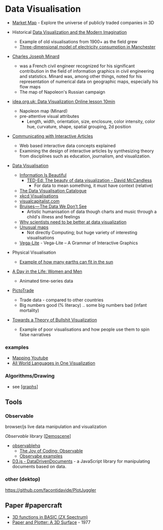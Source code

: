 Data Visualisation
==================

* [Market Map](https://marketmap.one/) - Explore the universe of publicly traded companies in 3D
* Historical [Data Visualization and the Modern Imagination](https://exhibits.stanford.edu/dataviz/)
    * Example of old visualisations from 1900+ as the field grew
    * [Three-dimensional model of electricity consumption in Manchester](https://collection.sciencemuseumgroup.org.uk/objects/co8418916/three-dimensional-model-of-electricity-consumption-in-manchester-chart-graphic-document)

* [Charles Joseph Minard](https://en.wikipedia.org/wiki/Charles_Joseph_Minard)
    * was a French civil engineer recognized for his significant contribution in the field of information graphics in civil engineering and statistics. Minard was, among other things, noted for his representation of numerical data on geographic maps, especially his flow maps
    * The map of Napoleon's Russian campaign

* [idea.org.uk: Data Visualization Online lesson 10min](https://idea.org.uk/badge/data-visualisation)
    * Napoleon map (Minard)
    * pre-attentive visual attributes
        * Length, width, orientation, size, enclosure, color intensity, color hue, curvature, shape, spatial grouping, 2d position

* [Communicating with Interactive Articles](https://distill.pub/2020/communicating-with-interactive-articles/)
    * Web based interactive data concepts explained
    * Examining the design of interactive articles by synthesizing theory from disciplines such as education, journalism, and visualization.

* [Data Visualisation](https://en.wikipedia.org/wiki/Data_visualization)
    * [Information Is Beautiful](https://informationisbeautiful.net/)
        * [TED-Ed: The beauty of data visualization - David McCandless](https://www.youtube.com/watch?v=5Zg-C8AAIGg)
            * For data to mean something, it must have context (relative)
    * [The Data Visualisation Catalogue](https://datavizcatalogue.com/)
    * [xkcd Visualisations](http://www.vislives.com/2011/10/xkcd-visualizations.html)
    * [visualcapitalist.com](https://www.visualcapitalist.com/)
    * [Bruises — The Data We Don’t See](https://medium.com/@giorgialupi/bruises-the-data-we-dont-see-1fdec00d0036)
        * Artistic humanisation of data though charts and music through a child's illness and feelings
    * [Why scientists need to be better at data visualization](https://www.knowablemagazine.org/article/mind/2019/science-data-visualization)
    * [Unusual maps](https://www.edwardtufte.com/bboard/q-and-a-fetch-msg?msg_id=0002yI)
        * Not directly Computing; but huge variety of interesting visualisations
    * [Vega-Lite](https://vega.github.io/vega-lite/) - Vega-Lite – A Grammar of Interactive Graphics
* Physical Visualisation
    * [Example of how many earths can fit in the sun](https://www.reddit.com/r/pics/comments/9g5fio/example_of_how_many_earths_can_fit_in_the_sun/?st=JM4IZ1M6&sh=56c0264e)

* [A Day in the Life: Women and Men](https://flowingdata.com/2019/03/06/women-men-timeuse/)
    * Animated time-series data

* [PictoTrade](https://github.com/prototo/StreetsOfDFID/tree/0105a8cde94bd4560b24e178d602675221c732fe)
    * Trade data - compared to other countries
    * Big numbers good (% literacy) .. some big numbers bad (infant mortality)

* [Towards a Theory of Bullshit Visualization](https://research.tableau.com/sites/default/files/altvis-bullshit.pdf)
    * Example of poor visualisations and how people use them to spin false narratives

### examples

* [Mapping Youtube](https://firstmonday.org/ojs/index.php/fm/article/view/10667/9575)
* [All World Languages in One Visualization](https://www.visualcapitalist.com/a-world-of-languages/)

### Algorithms/Drawing
* see [[graphs]]

Tools
-----


### Observable

browser/js live data manipulation and visualization

_Observable_ library [[Demoscene]]

* [observablehq](https://observablehq.com/)
    * [The Joy of Coding: Observable](https://www.software-artist.com/joy-of-coding-observable/)
    * [Observabe examples](https://observablehq.com/collection/@observablehq/instagram-shares)
* [D3.js - DataDrivenDocuments](https://d3js.org/) - a JavaScript library for manipulating documents based on data.

### other (dektop)
https://github.com/facontidavide/PlotJuggler


Paper #papercraft
-----

* [3D functions in BASIC (ZX Spectrum)](https://www.youtube.com/watch?v=-Aw_YiZVu38)
* [Paper and Plotter: A 3D Surface](http://graficaobscura.com/surf/index.html) - 1977


[//begin]: # "Autogenerated link references for markdown compatibility"
[graphs]: graphs.md "Graphs"
[Demoscene]: demoscene.md "Demoscene"
[//end]: # "Autogenerated link references"